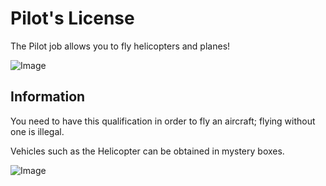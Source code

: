 # Pilot's License

The Pilot job allows you to fly helicopters and planes!

![Image](https://media.discordapp.net/attachments/838356841217916989/1165657270898655232/2023-03-12_17.08.57.png?ex=6547a5ee&is=653530ee&hm=2f3df21c6cb36cc4f38e836a59692a6f20889fe40ed9ddf09a4db089be9deed8&=&width=1266&height=671)

## Information
You need to have this qualification in order to fly an aircraft; flying without one is illegal. 

Vehicles such as the Helicopter can be obtained in mystery boxes.

![Image](https://cdn.discordapp.com/attachments/838356841217916989/1165656682811105321/2022-11-13_22.26.30_2.png?ex=6547a562&is=65353062&hm=5b04346708edc5c7334d995f91c5887843ccce774377fbb113df8498e0756f38&)
